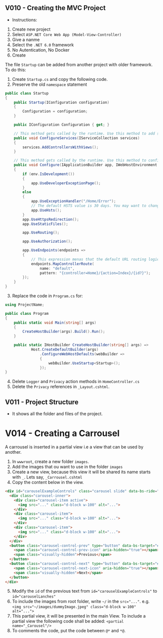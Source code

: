 ## V010 - Creating the MVC Project
- Instructions:

1. Create new project
2. Select `ASP.NET Core Web App (Model-View-Controller)`
3. Give a nanme
4. Select the `.NET 6.0` framework
5. No Autentication, No Docker
6. Create

The file `Startup` can be added from another project with older framework.
To do this:
1. Create `Startup.cs` and copy the following code. 
2. Preserve the old `namespace` statement

``` cs
public class Startup
{
    public Startup(IConfiguration configuration)
    {
        Configuration = configuration;
    }

    public IConfiguration Configuration { get; }

    // This method gets called by the runtime. Use this method to add services to the container.
    public void ConfigureServices(IServiceCollection services)
    {
        services.AddControllersWithViews();
    }

    // This method gets called by the runtime. Use this method to configure the HTTP request pipeline.
    public void Configure(IApplicationBuilder app, IWebHostEnvironment env)
    {
        if (env.IsDevelopment())
        {
            app.UseDeveloperExceptionPage();
        }
        else
        {
            app.UseExceptionHandler("/Home/Error");
            // The default HSTS value is 30 days. You may want to change this for production scenarios, see https://aka.ms/aspnetcore-hsts.
            app.UseHsts();
        }
        app.UseHttpsRedirection();
        app.UseStaticFiles();

        app.UseRouting();

        app.UseAuthorization();

        app.UseEndpoints(endpoints =>
        {
            // This expression menas that the default URL routing logic is used.
            endpoints.MapControllerRoute(
                name: "default",
                pattern: "{controller=Home}/{action=Index}/{id?}");
        });
    }
}
```
3. Replace the code in `Program.cs` for:

``` cs
using ProjectName;

public class Program
{
    public static void Main(string[] args)
    {
        CreateHostBuilder(args).Build().Run();
    }

    public static IHostBuilder CreateHostBuilder(string[] args) =>
            Host.CreateDefaultBuilder(args)
                .ConfigureWebHostDefaults(webBuilder =>
                {
                    webBuilder.UseStartup<Startup>();
                });
}
```

4. Delete `Logger` and `Privacy` action methods in `HomeController.cs`
5. Delete the `Privacy` references in `_Layout.cshtml`.

## V011 - Project Structure
- It shows all the folder and files of the project.

# V014 - Creating a Carrousel
A carrousel is inserted in a partial view i.e a view that can be used by another.
1. In `wwwroot`, create a new folder `images`.
2. Add the images that ou want to use in the folder `images`
3. Create a new view, because this view it will be shared its name starts with `_`. Lets say, `_Carrousel.cshtml`
4.  Copy the content below in the view.
``` html
<div id="carouselExampleControls" class="carousel slide" data-bs-ride="carousel">
  <div class="carousel-inner">
    <div class="carousel-item active">
      <img src="..." class="d-block w-100" alt="...">
    </div>
    <div class="carousel-item">
      <img src="..." class="d-block w-100" alt="...">
    </div>
    <div class="carousel-item">
      <img src="..." class="d-block w-100" alt="...">
    </div>
  </div>
  <button class="carousel-control-prev" type="button" data-bs-target="#carouselExampleControls" data-bs-slide="prev">
    <span class="carousel-control-prev-icon" aria-hidden="true"></span>
    <span class="visually-hidden">Previous</span>
  </button>
  <button class="carousel-control-next" type="button" data-bs-target="#carouselExampleControls" data-bs-slide="next">
    <span class="carousel-control-next-icon" aria-hidden="true"></span>
    <span class="visually-hidden">Next</span>
  </button>
</div>
```
5. Modify the `id` of the previous text from `id="carouselExampleControls"` to `id="carouselLanches"`
6. To include the images from root folder, write `~/` in the `src="..."`. e.g. `<img src="~/images/dummyImage.jpeg" class="d-block w-100" alt="...">`
7. This partial view, it will be presented in the main View. To include a partial view the following code shall be added: `<partial name="_Carousel"/>`
8. To comments the code, put the code between `@*` and `*@`.

